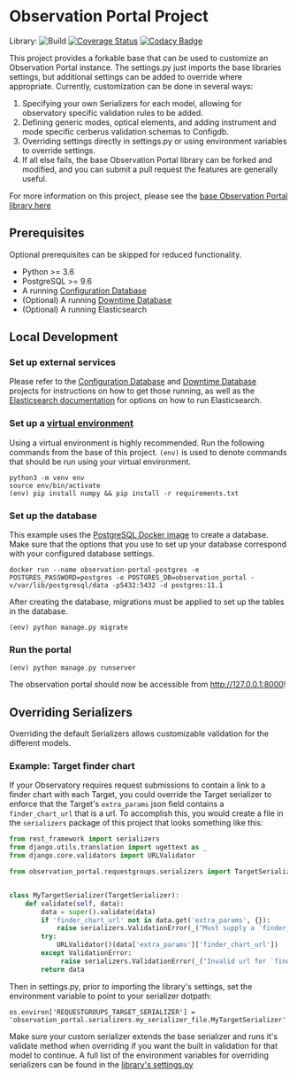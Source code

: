 # Observation Portal Project

Library: ![Build](https://github.com/observatorycontrolsystem/observation-portal/workflows/Build/badge.svg)
[![Coverage Status](https://coveralls.io/repos/github/observatorycontrolsystem/observation-portal/badge.svg?branch=master)](https://coveralls.io/github/observatorycontrolsystem/observation-portal?branch=master)
[![Codacy Badge](https://api.codacy.com/project/badge/Grade/9846cee7c4904cae8864525101030169)](https://www.codacy.com/gh/observatorycontrolsystem/observation-portal?utm_source=github.com&utm_medium=referral&utm_content=observatorycontrolsystem/observation-portal&utm_campaign=Badge_Grade)

This project provides a forkable base that can be used to customize an Observation Portal instance. The settings.py just imports the base libraries settings, but additional settings can be added to override where appropriate. Currently, customization can be done in several ways:

1. Specifying your own Serializers for each model, allowing for observatory specific validation rules to be added.
2. Defining generic modes, optical elements, and adding instrument and mode specific cerberus validation schemas to Configdb.
3. Overriding settings directly in settings.py or using environment variables to override settings.
4. If all else fails, the base Observation Portal library can be forked and modified, and you can submit a pull request the features are generally useful.

For more information on this project, please see the [base Observation Portal library here](https://github.com/observatorycontrolsystem/observation-portal)


## Prerequisites

Optional prerequisites can be skipped for reduced functionality.

-   Python >= 3.6
-   PostgreSQL >= 9.6
-   A running [Configuration Database](https://github.com/observatorycontrolsystem/configdb) 
-   (Optional) A running [Downtime Database](https://github.com/observatorycontrolsystem/downtime)
-   (Optional) A running Elasticsearch


## Local Development

### **Set up external services**

Please refer to the [Configuration Database](https://github.com/observatorycontrolsystem/configdb) and [Downtime Database](https://github.com/LCOGT/downtime) projects for instructions on how to get those running, as well as the [Elasticsearch documentation](https://www.elastic.co/guide/en/elasticsearch/reference/5.6/install-elasticsearch.html) for options on how to run Elasticsearch.

### **Set up a [virtual environment](https://docs.python.org/3/tutorial/venv.html)**

Using a virtual environment is highly recommended. Run the following commands from the base of this project. `(env)`
is used to denote commands that should be run using your virtual environment.

    python3 -m venv env
    source env/bin/activate
    (env) pip install numpy && pip install -r requirements.txt

### **Set up the database**

This example uses the [PostgreSQL Docker image](https://hub.docker.com/_/postgres) to create a database. Make sure that the options that you use to set up your database correspond with your configured database settings.

    docker run --name observation-portal-postgres -e POSTGRES_PASSWORD=postgres -e POSTGRES_DB=observation_portal -v/var/lib/postgresql/data -p5432:5432 -d postgres:11.1

After creating the database, migrations must be applied to set up the tables in the database.

    (env) python manage.py migrate

### **Run the portal**

    (env) python manage.py runserver

The observation portal should now be accessible from <http://127.0.0.1:8000>!


## Overriding Serializers
Overriding the default Serializers allows customizable validation for the different models.

### Example: Target finder chart
If your Observatory requires request submissions to contain a link to a finder chart with each Target, you could override the Target serializer to enforce that the Target's `extra_params` json field contains a `finder_chart_url` that is a url. To accomplish this, you would create a file in the `serializers` package of this project that looks something like this:


```python
from rest_framework import serializers
from django.utils.translation import ugettext as _
from django.core.validators import URLValidator

from observation_portal.requestgroups.serializers import TargetSerializer


class MyTargetSerializer(TargetSerializer):
    def validate(self, data):
        data = super().validate(data)
        if 'finder_chart_url' not in data.get('extra_params', {}):
            raise serializers.ValidationError(_("Must supply a `finder_chart_url` within Target's extra_params."))
        try:
            URLValidator()(data['extra_params']['finder_chart_url'])
        except ValidationError:
             raise serializers.ValidationError(_("Invalid url for `finder_chart_url` within Target's extra_params."))
        return data
```

Then in settings.py, prior to importing the library's settings, set the environment variable to point to your serializer dotpath:

```os.environ['REQUESTGROUPS_TARGET_SERIALIZER'] = 'observation_portal.serializers.my_serializer_file.MyTargetSerializer'```

Make sure your custom serializer extends the base serializer and runs it's validate method when overriding if you want the built in validation for that model to continue. A full list of the environment variables for overriding serializers can be found in the [library's settings.py](https://github.com/observatorycontrolsystem/observation-portal/blob/master/observation_portal/settings.py#L287)
